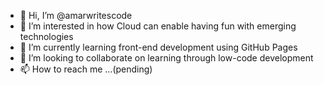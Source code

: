 - 👋 Hi, I’m @amarwritescode
- 👀 I’m interested in how Cloud can enable having fun with emerging technologies
- 🌱 I’m currently learning front-end development using GitHub Pages
- 💞️ I’m looking to collaborate on learning through low-code development
- 📫 How to reach me ...(pending)

<!---
amarwritescode/amarwritescode is a ✨ special ✨ repository because its `README.md` (this file) appears on your GitHub profile.
You can click the Preview link to take a look at your changes.
--->
